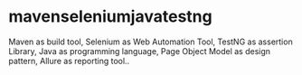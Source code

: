# mavenseleniumjavatestng
 Maven as build tool, Selenium as Web Automation Tool, TestNG as assertion Library, Java as programming language, Page Object Model as design pattern, Allure as reporting tool..
